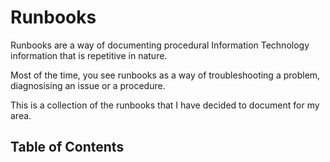 # Runbooks
Runbooks are a way of documenting procedural Information Technology information that is repetitive in nature.

Most of the time, you see runbooks as a way of troubleshooting a problem, diagnosising an issue or a procedure.

This is a collection of the runbooks that I have decided to document for my area.

## Table of Contents
